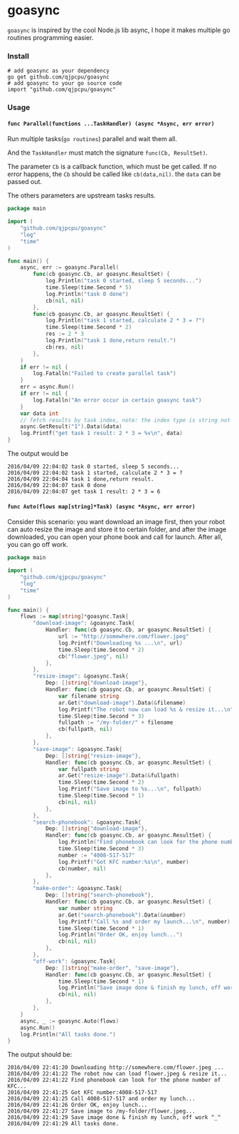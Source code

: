 goasync
=========================

`goasync` is inspired by the cool Node.js lib async, I hope it makes multiple go routines programming easier.

### Install

```
# add goasync as your dependency
go get github.com/qjpcpu/goasync
# add goasync to your go source code
import "github.com/qjpcpu/goasync"
```

### Usage

#### `func Parallel(functions ...TaskHandler) (async *Async, err error)`

Run multiple tasks(`go routines`) parallel and wait them all.

And the `TaskHandler` must match the signature `func(Cb, ResultSet)`.

The parameter `Cb` is a callback function, which must be get called. If no error happens, the `Cb` should be called like `cb(data,nil)`. the `data` can be passed out.

The others parameters are upstream tasks results.

```go
package main

import (
	"github.com/qjpcpu/goasync"
	"log"
	"time"
)

func main() {
	async, err := goasync.Parallel(
		func(cb goasync.Cb, ar goasync.ResultSet) {
			log.Println("task 0 started, sleep 5 seconds...")
			time.Sleep(time.Second * 5)
			log.Println("task 0 done")
			cb(nil, nil)
		},
		func(cb goasync.Cb, ar goasync.ResultSet) {
			log.Println("task 1 started, calculate 2 * 3 = ?")
			time.Sleep(time.Second * 2)
			res := 2 * 3
			log.Println("task 1 done,return result.")
			cb(res, nil)
		},
	)
	if err != nil {
		log.Fatalln("Failed to create parallel task")
	}
	err = async.Run()
	if err != nil {
		log.Fatalln("An error occur in certain goasync task")
	}
	var data int
    // fetch results by task index, note: the index type is string not integer
	async.GetResult("1").Data(&data)
	log.Printf("get task 1 result: 2 * 3 = %v\n", data)
}
```

The output would be

```
2016/04/09 22:04:02 task 0 started, sleep 5 seconds...
2016/04/09 22:04:02 task 1 started, calculate 2 * 3 = ?
2016/04/09 22:04:04 task 1 done,return result.
2016/04/09 22:04:07 task 0 done
2016/04/09 22:04:07 get task 1 result: 2 * 3 = 6
```


#### `func Auto(flows map[string]*Task) (async *Async, err error)`

Consider this scenario: you want download an image first, then your robot can auto resize the image and store it to certain folder, and after the image downloaded, you can open your phone book and call for launch. After all, you can go off work.

```go
package main

import (
	"github.com/qjpcpu/goasync"
	"log"
	"time"
)

func main() {
	flows := map[string]*goasync.Task{
		"download-image": &goasync.Task{
			Handler: func(cb goasync.Cb, ar goasync.ResultSet) {
				url := "http://somewhere.com/flower.jpeg"
				log.Printf("Downloading %s ...\n", url)
				time.Sleep(time.Second * 2)
				cb("flower.jpeg", nil)
			},
		},
		"resize-image": &goasync.Task{
			Dep: []string{"download-image"},
			Handler: func(cb goasync.Cb, ar goasync.ResultSet) {
				var filename string
				ar.Get("download-image").Data(&filename)
				log.Printf("The robot now can load %s & resize it...\n", filename)
				time.Sleep(time.Second * 3)
				fullpath := "/my-folder/" + filename
				cb(fullpath, nil)
			},
		},
		"save-image": &goasync.Task{
			Dep: []string{"resize-image"},
			Handler: func(cb goasync.Cb, ar goasync.ResultSet) {
				var fullpath string
				ar.Get("resize-image").Data(&fullpath)
				time.Sleep(time.Second * 2)
				log.Printf("Save image to %s...\n", fullpath)
				time.Sleep(time.Second * 1)
				cb(nil, nil)
			},
		},
		"search-phonebook": &goasync.Task{
			Dep: []string{"download-image"},
			Handler: func(cb goasync.Cb, ar goasync.ResultSet) {
				log.Println("Find phonebook can look for the phone number of KFC...")
				time.Sleep(time.Second * 3)
				number := "4008-517-517"
				log.Printf("Got KFC number:%s\n", number)
				cb(number, nil)
			},
		},
		"make-order": &goasync.Task{
			Dep: []string{"search-phonebook"},
			Handler: func(cb goasync.Cb, ar goasync.ResultSet) {
				var number string
				ar.Get("search-phonebook").Data(&number)
				log.Printf("Call %s and order my launch...\n", number)
				time.Sleep(time.Second * 1)
				log.Println("Order OK, enjoy lunch...")
				cb(nil, nil)
			},
		},
		"off-work": &goasync.Task{
			Dep: []string{"make-order", "save-image"},
			Handler: func(cb goasync.Cb, ar goasync.ResultSet) {
				time.Sleep(time.Second * 1)
				log.Println("Save image done & finish my lunch, off work ^_^")
				cb(nil, nil)
			},
		},
	}
	async, _ := goasync.Auto(flows)
	async.Run()
	log.Println("All tasks done.")
}
```

The output should be:

```
2016/04/09 22:41:20 Downloading http://somewhere.com/flower.jpeg ...
2016/04/09 22:41:22 The robot now can load flower.jpeg & resize it...
2016/04/09 22:41:22 Find phonebook can look for the phone number of KFC...
2016/04/09 22:41:25 Got KFC number:4008-517-517
2016/04/09 22:41:25 Call 4008-517-517 and order my lunch...
2016/04/09 22:41:26 Order OK, enjoy lunch...
2016/04/09 22:41:27 Save image to /my-folder/flower.jpeg...
2016/04/09 22:41:29 Save image done & finish my lunch, off work ^_^
2016/04/09 22:41:29 All tasks done.
```
